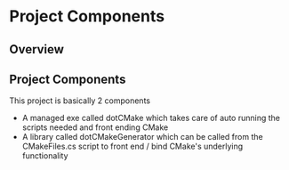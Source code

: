 # Project Components

## Overview

## Project Components

This project is basically 2 components

* A managed exe called dotCMake which takes care of auto running the scripts needed and front ending CMake
* A library called dotCMakeGenerator which can be called from the CMakeFiles.cs script to front end / bind
  CMake's underlying functionality